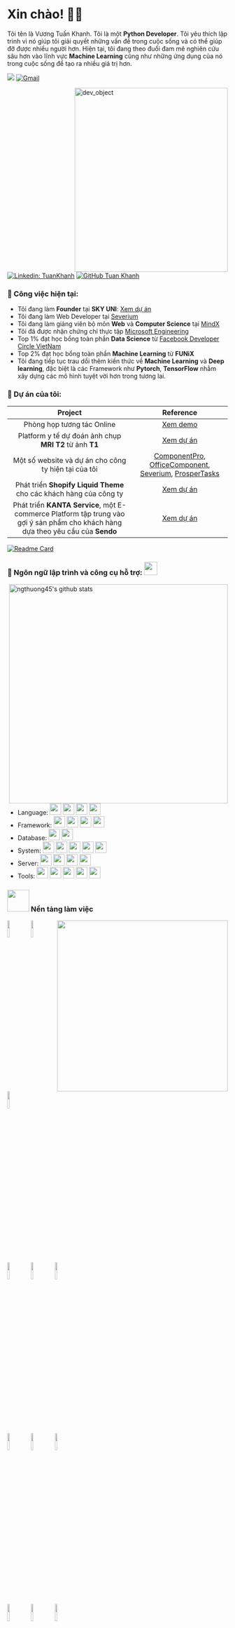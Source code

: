 <!-- Greeting -->
# Xin chào! :wave::smiley:

<!--Introduction -->
Tôi tên là Vương Tuấn Khanh. Tôi là một **Python Developer**. Tôi yêu thích lập trình vì nó giúp tôi giải quyết những vấn đề trong cuộc sống và có thể giúp đỡ được nhiều người hơn. Hiện tại, tôi đang theo đuổi đam mê nghiên cứu sâu hơn vào lĩnh vực **Machine Learning** cũng như những ứng dụng của nó trong cuộc sống để tạo ra nhiều giá trị hơn.

<!-- Your badges -->
![](https://komarev.com/ghpvc/?username=vuongtuankhanh&style=flat)
[![Gmail](https://img.shields.io/badge/-gmail-c14438?style=flat&logo=Gmail&logoColor=white)](mailto:khanhvuongtuan37@gmail.com)


<!-- Working GIF -->
<img src="https://media.giphy.com/media/S6q7p6G70qH6YVupi3/giphy.gif" alt="dev_object" align="right" width="350" height="420" />

[![Linkedin: TuanKhanh](https://img.shields.io/badge/-flyn3103-blue?style=flat-square&logo=Linkedin&logoColor=white&link=https://www.linkedin.com/in/vuong-tuan-khanh/)](https://www.linkedin.com/in/vuong-tuan-khanh/)
[![GitHub Tuan Khanh](https://img.shields.io/github/followers/thaiane?label=follow&style=social)](https://github.com/VuongTuanKhanh)


### 💼  Công việc hiện tại: 
* Tôi đang làm **Founder** tại **SKY UNI**: [Xem dự án](https://youtu.be/7gRVYkTZ6gE)
* Tôi đang làm Web Developer tại [Severium](https://www.severium.com/)
* Tôi đang làm giảng viên bộ môn **Web** và **Computer Science** tại [MindX](https://mindx.edu.vn/)
* Tôi đã được nhận chứng chỉ thực tập [Microsoft Engineering](https://github.com/VuongTuanKhanh/Certificates-of-Achievements/blob/master/Microsoft%20Engineering.jpg)
* Top 1% đạt học bổng toàn phần **Data Science** từ [Facebook Developer Circle VietNam](https://github.com/VuongTuanKhanh/Certificates-of-Achievements/blob/master/DevC.PNG)
* Top 2% đạt học bổng toàn phần **Machine Learning** từ **FUNiX**
* Tôi đang tiếp tục trau dồi thêm kiến thức về **Machine Learning** và **Deep learning**, đặc biệt là các Framework như **Pytorch**, **TensorFlow** nhằm xây dựng các mô hình tuyệt vời hơn trong tương lai.




### 🌱 Dự án của tôi:
| Project      | Reference |
| :-----------: | :-----------: |
| Phòng họp tương tác Online                                            | [Xem demo](https://youtu.be/2P7CrL45IBk)                    |
| Platform y tế dự đoán ảnh chụp **MRI T2** từ ảnh **T1**               | [Xem dự án](https://github.com/VuongTuanKhanh/Brain-MRI-GAN)|
|Một số website và dự án cho công ty hiện tại của tôi                   | [ComponentPro](https://www.componentpro.com/), [OfficeComponent](https://www.officecomponent.com/), [Severium](https://www.severium.com/), [ProsperTasks](https://prospertasks.com/)|
|Phát triển **Shopify Liquid Theme** cho các khách hàng của công ty     | [Xem dự án](https://github.com/VuongTuanKhanh/Shopify-Merchant-Themes)|
|Phát triển **KANTA Service**, một E-commerce Platform tập trung vào gợi ý sản phẩm cho khách hàng dựa theo yêu cầu của **Sendo**|[Xem dự án](https://github.com/VuongTuanKhanh/DevC_2019_Sendo)|

<!-- Your card -->
[![Readme Card](https://github-readme-stats.vercel.app/api/pin/?username=VuongTuanKhanh&repo=Brain-MRI-GAN&theme=dark)](https://github.com/VuongTuanKhanh/vietnam-number)


 ### 🔭 Ngôn ngữ lập trình và công cụ hỗ trợ: <img src="https://media.giphy.com/media/WUlplcMpOCEmTGBtBW/giphy.gif" width="30">
<!-- GitHub README Stats -->

  <a href="https://github.com/ngthuong45?tab=repositories">
    <img width="500" height="auto" align="right" alt="ngthuong45's github stats" 
         src="https://github-readme-stats.vercel.app/api?username=vuongtuankhanh&show_icons=true&theme=dark&count_private=true" />
   <!-- <img width="30%" height="auto" align="right" alt="ngthuong45's github stats" 
         src="https://github-readme-stats.vercel.app/api/top-langs/?username=joykishansharma&layout=dark" />
NOTE: Top languages does not indicate my skill level or something like that, it's a github metric of which languages i have the most code on github. -->
  </a>

* Language: <img width="26px" src="https://simpleicons.org/icons/python.svg" />  <img width="26px" src="https://simpleicons.org/icons/css3.svg" />  <img width="26px" src="https://simpleicons.org/icons/html5.svg" />  <img width="26px" src="https://simpleicons.org/icons/javascript.svg" />
* Framework: <img width="26px" src="https://simpleicons.org/icons/django.svg" /> <img width="26px" src="https://simpleicons.org/icons/flask.svg" /> <img width="26px" src="https://simpleicons.org/icons/fastapi.svg" /> <img width="26px" src="https://simpleicons.org/icons/chatbot.svg" />
* Database: <img width="26px" src="https://simpleicons.org/icons/mysql.svg" /> <img width="26px" src="https://simpleicons.org/icons/postgresql.svg" />
* System: <img width="26px" src="https://simpleicons.org/icons/linux.svg" /> <img width="26px" src="https://simpleicons.org/icons/ubuntu.svg" /> <img width="26px" src="https://simpleicons.org/icons/docker.svg" /> <img width="26px" src="https://simpleicons.org/icons/git.svg" /> <img width="26px" src="https://simpleicons.org/icons/github.svg" />
* Server: <img width="26px" src="https://simpleicons.org/icons/apache.svg" /> <img width="26px" src="https://simpleicons.org/icons/nginx.svg" /> <img width="26px" src="https://simpleicons.org/icons/amazonaws.svg" /> <img width="26px" src="https://simpleicons.org/icons/googlecloud.svg" />
* Tools: <img width="26px" src="https://simpleicons.org/icons/pycharm.svg" /> <img width="26px" src="https://simpleicons.org/icons/visualstudiocode.svg" /> <img width="26px" src="https://simpleicons.org/icons/filezilla.svg" /> <img width="26px" src="https://simpleicons.org/icons/sublimetext.svg" /> <img width="26px" src="https://simpleicons.org/icons/windowsterminal.svg" />
<!-- Credit -->

### <img src="https://media.giphy.com/media/VgCDAzcKvsR6OM0uWg/giphy.gif" width="50"> Nền tảng làm việc

<p>
   <a href="https://github.com/anuraghazra/github-readme-stats" title="Go to Source">
    <img width="390" align="right" src="https://github-readme-stats.vercel.app/api/top-langs/?username=VuongTuanKhanh&layout=compact" />    
    </a>
  <code><img width="10%" src="https://www.vectorlogo.zone/logos/pocoo_flask/pocoo_flask-ar21.svg"></code>
  <code><img width="10%" src="https://www.vectorlogo.zone/logos/python/python-ar21.svg"></code>
  <code><img width="10%" src="https://www.vectorlogo.zone/logos/jupyter/jupyter-ar21.svg"></code>
  <br />
  <code><img width="10%" src="https://www.vectorlogo.zone/logos/apache_spark/apache_spark-ar21.svg"></code>
  <code><img width="10%" src="https://www.vectorlogo.zone/logos/apache_hadoop/apache_hadoop-ar21.svg"></code>
  <code><img width="10%" src="https://www.vectorlogo.zone/logos/amazon_aws/amazon_aws-ar21.svg"></code>
  <br />
  <code><img width="10%" src="https://www.vectorlogo.zone/logos/redis/redis-ar21.svg"></code>
  <code><img width="10%" src="https://www.vectorlogo.zone/logos/mongodb/mongodb-ar21.svg"></code>
  <code><img width="10%" src="https://www.vectorlogo.zone/logos/postgresql/postgresql-ar21.svg"></code> 
  <br />
  <code><img width="10%" src="https://www.vectorlogo.zone/logos/git-scm/git-scm-ar21.svg"></code>
  <code><img width="10%" src="https://www.vectorlogo.zone/logos/reactjs/reactjs-ar21.svg"></code>
  <code><img width="10%" src="https://www.vectorlogo.zone/logos/docker/docker-ar21.svg"></code>
</p>
<img src="https://activity-graph.herokuapp.com/graph?username=VuongTuanKhanh&theme=dracula" width="100%"/>

<img src="https://media.giphy.com/media/LnQjpWaON8nhr21vNW/giphy.gif" width="60"> <em><b>I love connecting with everyone</b> so if you want to say <b>hi, I'll be happy to meet you!</b> 😊</em>

